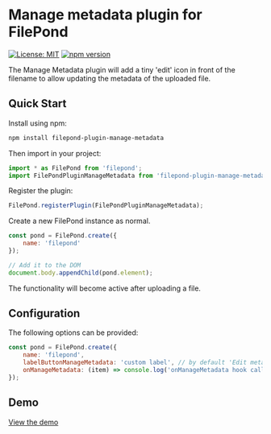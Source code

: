 # Manage metadata plugin for FilePond

[![License: MIT](https://img.shields.io/badge/license-MIT-blue.svg)](https://github.com/nielsboogaard/filepond-plugin-manage-metadata/blob/master/LICENSE)
[![npm version](https://badge.fury.io/js/filepond-plugin-manage-metadata.svg)](https://badge.fury.io/js/filepond-plugin-manage-metadata)

The Manage Metadata plugin will add a tiny 'edit' icon in front of the filename to allow updating the metadata of the uploaded file.


## Quick Start

Install using npm:

```bash
npm install filepond-plugin-manage-metadata
```

Then import in your project:

```js
import * as FilePond from 'filepond';
import FilePondPluginManageMetadata from 'filepond-plugin-manage-metadata';
```

Register the plugin:
```js
FilePond.registerPlugin(FilePondPluginManageMetadata);
```
Create a new FilePond instance as normal.
```js
const pond = FilePond.create({
    name: 'filepond'
});

// Add it to the DOM
document.body.appendChild(pond.element);
```
 The functionality will become active after uploading a file.

## Configuration

The following options can be provided:
```js
const pond = FilePond.create({
    name: 'filepond',
    labelButtonManageMetadata: 'custom label', // by default 'Edit metadata'
    onManageMetadata: (item) => console.log('onManageMetadata hook called', item) // callback method which will be called upon clicking the edit icon
});
```

## Demo
[View the demo](https://nielsboogaard.github.io/filepond-plugin-manage-metadata/)
